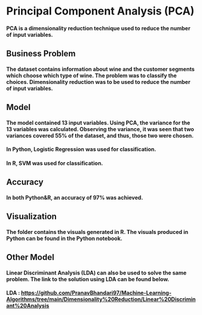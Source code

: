 # Principal Component Analysis (PCA)
#### PCA is a dimensionality reduction technique used to reduce the number of input variables.
 
## Business Problem
#### The dataset contains information about wine and the customer segments which choose which type of wine. The problem was to classify the choices. Dimensionality reduction was to be used to reduce the number of input variables.
 
## Model
#### The model contained 13 input variables. Using PCA, the variance for the 13 variables was calculated. Observing the variance, it was seen that two variances covered 55% of the dataset, and thus, those two were chosen.
#### In Python, Logistic Regression was used for classification.
#### In R, SVM was used for classification.
 
## Accuracy
#### In both Python&R, an accuracy of 97% was achieved.
 
## Visualization
#### The folder contains the visuals generated in R. The visuals produced in Python can be found in the Python notebook.
 
## Other Model
#### Linear Discriminant Analysis (LDA) can also be used to solve the same problem. The link to the solution using LDA can be found below.
#### LDA : https://github.com/PranavBhandari97/Machine-Learning-Algorithms/tree/main/Dimensionality%20Reduction/Linear%20Discriminant%20Analysis


